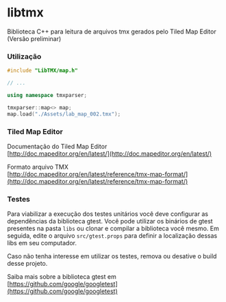 # libtmx
Biblioteca C++ para leitura de arquivos tmx gerados pelo Tiled Map Editor (Versão preliminar)

### Utilização

```cpp
#include "LibTMX/map.h"

// ...

using namespace tmxparser;

tmxparser::map<> map;
map.load("./Assets/lab_map_002.tmx");

```

### Tiled Map Editor

Documentação do Tiled Map Editor  
[http://doc.mapeditor.org/en/latest/](http://doc.mapeditor.org/en/latest/)

Formato arquivo TMX  
[http://doc.mapeditor.org/en/latest/reference/tmx-map-format/](http://doc.mapeditor.org/en/latest/reference/tmx-map-format/)

### Testes  

Para viabilizar a execução dos testes unitários você deve configurar as dependências da biblioteca gtest. Você pode utilizar os binários de gtest presentes na pasta `libs` ou clonar e compilar a biblioteca você mesmo. Em seguida, edite o arquivo `src/gtest.props` para definir a localização dessas libs em seu computador.

Caso não tenha interesse em utilizar os testes, remova ou desative o build desse projeto.

Saiba mais sobre a biblioteca gtest em [https://github.com/google/googletest](https://github.com/google/googletest)
